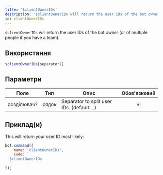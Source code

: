 ```yaml
---
title: '$clientOwnerIDs'
description: '$clientOwnerIDs will return the user IDs of the bot owner (or of multiple people if you have a team).'
id: clientOwnerIDs
---
```


`$clientOwnerIDs` will return the user IDs of the bot owner (or of multiple people if you have a team).

## Використання

```php
$clientOwnerIDs[separator?]
```

## Параметри

| Поле        | Тип   | Опис                                        | Обов'язковий |
| ----------- | ----- | ------------------------------------------- |:------------:|
| розділювач? | рядок | Separator to split user IDs. (default: `,`) |      ні      |

## Приклад(и)

This will return your user ID most likely:

```javascript
bot.command({
    name: 'clientOwnerIDs',
    code: `
  $clientOwnerIDs
  `
});
```
